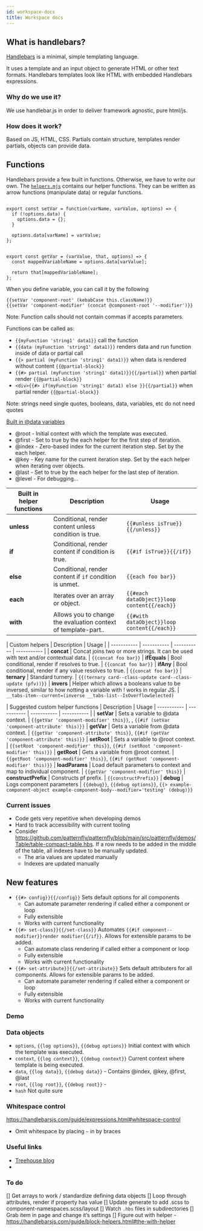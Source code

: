 ```yaml
---
id: workspace-docs
title: Workspace docs
---
```


## What is handlebars?

<a href="https://handlebarsjs.com/api-reference/data-variables.html" target="_blank">Handlebars</a>&nbsp;is a minimal, simple templating language.

It uses a template and an input object to generate HTML or other text formats. Handlebars templates look like HTML with embedded Handlebars expressions.

### Why do we use it?

We use handlebar.js in order to deliver framework agnostic, pure html/js.

### How does it work?

Based on JS, HTML, CSS. Partials contain structure, templates render partials, objects can provide data.

## Functions

Handlebars provide a few built in functions. Otherwise, we have to write our own. The <a href="https://github.com/patternfly/patternfly/blob/main/scripts/helpers.mjs" target="_blank">`helpers.mjs`</a> contains our helper functions. They can be written as arrow functions (manipulate data) or regular functions.

```

export const setVar = function(varName, varValue, options) => {
  if (!options.data) {
    options.data = {};
  }

  options.data[varName] = varValue;
};

```


```

export const getVar = (varValue, that, options) => {
  const mappedVariableName = options.data[varValue];

  return that[mappedVariableName];
};

```

When you define variable, you can call it by the following

```
{{setVar 'component-root' (kebabCase this.className)}}
{{setVar 'component-modifier' (concat @component-root '--modifier')}}
```

Note: Function calls should not contain commas if accepts parameters.

Functions can be called as:
* `{{myFunction 'string1' data1}}` call the function
* `{{data (myFunction 'string1' data1)}}` renders data and run function inside of data or partial call
* `{{> partial (myFunction 'string1' data1)}}` when data is rendered without content `{{@partial-block}}`
* `{{#> partial (myFunction 'string1' data1)}}{{/partial}}` when partial render `{{@partial-block}}`
* `<div>{{#> if(myFunction 'string1' data1) else }}{{/partial}}` when partial render `{{@partial-block}}`

Note: strings need single quotes, booleans, data, variables, etc do not need quotes

<a href="https://handlebarsjs.com/api-reference/data-variables.html#first" target="_blank">Built in @data variables</a>

* @root - Initial context with which the template was executed.
* @first - Set to true by the each helper for the first step of iteration.
* @index - Zero-based index for the current iteration step. Set by the each helper.
* @key - Key name for the current iteration step. Set by the each helper when iterating over objects.
* @last - Set to true by the each helper for the last step of iteration.
* @level - For debugging...

| Built in helper functions | Description | Usage
| ----------- | ----------- | -----------
| **unless** | Conditional, render content unless condition is true. | `{{#unless isTrue}}{{/unless}}`
| **if** | Conditional, render content if condition is true. | `{{#if isTrue}}{{/if}}`
| **else** | Conditional, render content if `if` condition is unmet. | `{{each foo bar}}`
| **each** | Iterates over an array or object. | `{{#each dataObject}}loop content{{/each}}`
| **with** | Allows you to change the evaluation context of template-part.. | `{{#with dataObject}}loop content{{/each}}`

| Custom helpers | Description | Usage |
| ----------- | ----------- | ----------- | ----------- |
| **concat** | Concat joins two or more strings. It can be used with text and/or contextual data. | `{{concat foo bar}}`
| **ifEquals** | Bool conditional, render if resolves to true. | `{{concat foo bar}}`
| **ifAny** | Bool conditional, render if any value resolves to true. | `{{concat foo bar}}`
| **ternary** | Standard turnery. | `{{(ternary card--class-update card--class-update (pfv))}}`
| **invers** | Helper which allows a booleans value to be inversed, similar to how notting a variable with ! works in regular JS. | `__tabs-item--current=(inverse __tabs-list--IsOverflowSelected)`

| Suggested custom helper functions | Description | Usage
| ----------- | ----------- | ----------- | ----------- |
| **setVar** | Sets a variable to @data context. | `{{getVar 'component-modifier' this}}`, , `{{#if (setVar 'component-attribute' this)}}`
| **getVar** | Gets a variable from @data context. | `{{getVar 'component-attribute' this}}`, `{{#if (getVar 'component-attribute' this)}}`
| **setRoot** | Sets a variable to @root context. | `{{setRoot 'component-modifier' this}}`, `{{#if (setRoot 'component-modifier' this)}}`
| **getRoot** | Gets a variable from @root context. | `{{getRoot 'component-modifier' this}}`, `{{#if (getRoot 'component-modifier' this)}}`
| **loadParams** | Load default parameters to context and map to individual component. | `{{getVar 'component-modifier' this}}`
| **constructPrefix** | Constructs pf prefix. | `{{constructPrefix}}`
| **debug** | Logs component parameters | `{{debug}}`, `{{debug options}}`, `{{> example-component-object example-component-body--modifier='testing' (debug)}}`

### Current issues
* Code gets very repetitive when developing demos
* Hard to track accessibility with current tooling
* Consider https://github.com/patternfly/patternfly/blob/main/src/patternfly/demos/Table/table-compact-table.hbs. If a row needs to be added in the middle of the table, all indexes have to be manually updated.
  * The aria values are updated manually
  * Indexes are updated manually

## New features
* `{{#> config}}{{/config}}` Sets default options for all components
  * Can automate parameter rendering if called either a component or loop
  * Fully extensible
  * Works with current functionality
* `{{#> set-class}}{{/set-class}}` Automates `{{#if component--modifier}}render modifier{{/if}}`. Allows for extensible params to be added.
  * Can automate class rendering if called either a component or loop
  * Fully extensible
  * Works with current functionality
* `{{#> set-attribute}}{{/set-attribute}}` Sets default attributers for all components. Allows for extensible params to be added.
  * Can automate parameter rendering if called either a component or loop
  * Fully extensible
  * Works with current functionality

### Demo

### Data objects
* `options`, `{{log options}}`, `{{debug options}}` Initial context with which the template was executed.
* `context`, `{{log context}}`, `{{debug context}}` Current context where template is being executed.
* `data`, `{{log data}}`, `{{debug data}}` - Contains @index, @key, @first, @last
* `root`, `{{log root}}`, `{{debug root}}` -
* `hash` Not quite sure


### Whitespace control
https://handlebarsjs.com/guide/expressions.html#whitespace-control
* Omit whitespace by placing `~` in by braces

### Useful links
* <a href="https://blog.teamtreehouse.com/?s=handlebars" target="_blank">Treehouse blog</a>
*

### To do

[] Get arrays to work / standardize defining data objects
[] Loop through attributes, render if property has value
[] Update generate to add .scss to component-namespaces.scss/layout
[] Watch `.hbs` files in subdirectories
[] Grab item in page and change it’s settings
[] Figure out with helper - https://handlebarsjs.com/guide/block-helpers.html#the-with-helper
